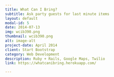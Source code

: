 ```yaml
---
title: What Can I Bring?
subtitle: Ask party guests for last minute items
layout: default
modal-id: 5
date: 2014-07-13
img: wcib390.png
thumbnail: wcib390.png
alt: image-alt
project-date: April 2014
client: Start Bootstrap
category: Web Development
description: Ruby + Rails, Google Maps, Twilio
link: https://whatcanibring.herokuapp.com/

---
```

